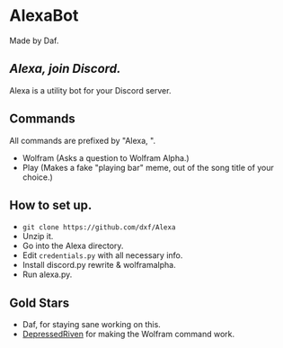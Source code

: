 # AlexaBot
Made by Daf.
## *Alexa, join Discord.*
Alexa is a utility bot for your Discord server.
## Commands
All commands are prefixed by "Alexa, ".
- Wolfram (Asks a question to Wolfram Alpha.)
- Play (Makes a fake "playing bar" meme, out of the song title of your choice.)
## How to set up.
- `git clone https://github.com/dxf/Alexa`
- Unzip it.
- Go into the Alexa directory.
- Edit `credentials.py` with all necessary info.
- Install discord.py rewrite & wolframalpha.
- Run alexa.py.
## Gold Stars
- Daf, for staying sane working on this.
- [DepressedRiven](https://twitch.tv/DepressedRiven) for making the Wolfram command work.
